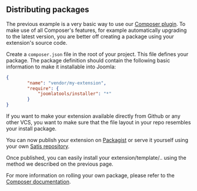 ## Distributing packages

The previous example is a very basic way to use our [Composer plugin](https://github.com/joomlatools/joomla-composer). To make use of all Composer's features, for example automatically upgrading to the latest version, you are better off creating a package using your extension's source code. 

Create a `composer.json` file in the root of your project. This file defines your package. The package definition should contain the following basic information to make it installable into Joomla: 

```json
{
    	"name": "vendor/my-extension",
    	"require": {
        	"joomlatools/installer": "*"
    	}
}
```

If you want to make your extension available directly from Github or any other VCS, you want to make sure that the file layout in your repo resembles your install package. 

You can now publish your extension on [Packagist](https://packagist.org/) or serve it yourself using your own [Satis repository](http://getcomposer.org/doc/articles/handling-private-packages-with-satis.md). 

Once published, you can easily install your extension/template/.. using the method we described on the previous page.

For more information on rolling your own package, please refer to the [Composer documentation](http://getcomposer.org/doc/02-libraries.md).
